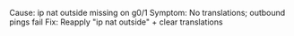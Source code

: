 Cause: ip nat outside missing on g0/1
Symptom: No translations; outbound pings fail
Fix: Reapply "ip nat outside" + clear translations
